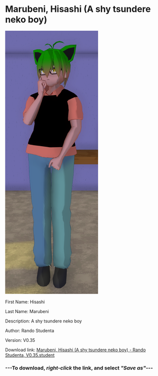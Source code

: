 # Marubeni, Hisashi (A shy tsundere neko boy)

<img src = "https://raw.githubusercontent.com/Arbiter1223/Daigaku-Gurashi-Custom-Students/master/Students/Files/Marubeni%2C%20Hisashi%20(A%20shy%20tsundere%20neko%20boy).png">

First Name: Hisashi

Last Name: Marubeni

Description: A shy tsundere neko boy

Author: Rando Studenta

Version: V0.35

Download link: <a href="https://raw.githubusercontent.com/Arbiter1223/Daigaku-Gurashi-Custom-Students/master/Students/Files/Marubeni%2C%20Hisashi%20(A%20shy%20tsundere%20neko%20boy)%20-%20Rando%20Studenta%2C%20V0.35.student">Marubeni, Hisashi (A shy tsundere neko boy) - Rando Studenta, V0.35.student</a>

### ---**To download, _right-click_ the link, and select _"Save as"_**---
